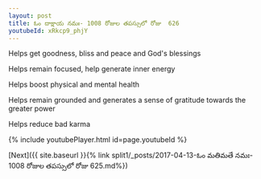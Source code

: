 ```yaml
---
layout: post
title: ఓం దాక్షాయ నమః- 1008 రోజుల తపస్సులో రోజు  626
youtubeId: xRkcp9_phjY
---
```

 
 
Helps get goodness, bliss and peace and God's blessings
 
Helps remain focused, help generate inner energy 
 
Helps boost physical and mental health 
 
Helps remain grounded and generates a sense of gratitude towards the greater power 
 
Helps reduce bad karma
 
 
 
 


{% include youtubePlayer.html id=page.youtubeId %}
 
[Next]({{ site.baseurl }}{% link  split1/_posts/2017-04-13-ఓం మతిమతే నమః- 1008 రోజుల తపస్సులో రోజు  625.md%})
 

